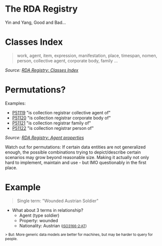 # The RDA Registry

Yin and Yang,
Good and Bad...



# Classes Index

> work, agent, item, expression, manifestation,
> place, timespan, nomen, 
> <span class="fragment highlight-red">person,</span>
> <span class="fragment highlight-red">collective agent,</span>
> <span class="fragment highlight-red">corporate body,</span>
> <span class="fragment highlight-red">family</span> ...

<cite>Source: [RDA Registry: Classes Index](http://www.rdaregistry.info/Elements/c/)</cite>

<aside class="notes">
</aside>



# Permutations?

Examples:

  * [P51119](http://rdaregistry.info/Elements/a/P51119) "is collection registrar collective agent of"
  * [P51120](http://rdaregistry.info/Elements/a/P51120) "is collection registrar corporate body of"
  * [P51121](http://rdaregistry.info/Elements/a/P51121) "is collection registrar family of"
  * [P51122](http://rdaregistry.info/Elements/a/P51122) "is collection registrar person of"

<cite>Source: [RDA Registry: Agent properties](http://www.rdaregistry.info/Elements/a/)

<aside class="notes">
Watch out for permutations:
If certain data entities are not generalized enough, the possible combinations
trying to depict/describe certain scenarios may grow beyond reasonable size.
Making it actually not only hard to implement, maintain and use - but IMO
questionably in the first place.
</aside>


# Example

> Single term: "Wounded Austrian Soldier"

* What about 3 terms in relationship?
  * Agent (type soldier)
  * Property: wounded
  * Nationality: Austrian <small>([ISO3166-2:AT](https://en.wikipedia.org/wiki/ISO_3166-2:AT))</small>

<small>
> But: More generic data models are better for machines, but may be harder to query for people.
</small>

<aside class="notes">
</aside>
